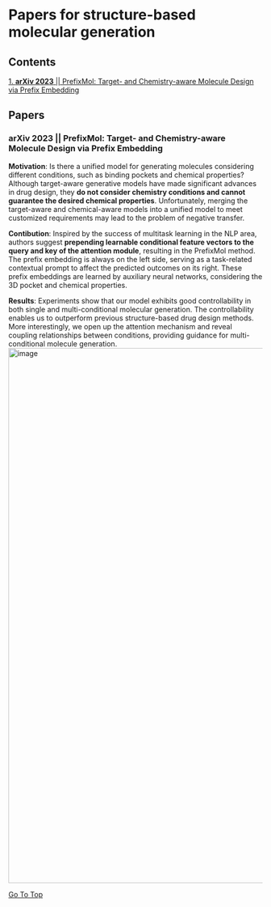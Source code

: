 # Papers for structure-based molecular generation

## Contents

[1.  **arXiv 2023** || PrefixMol: Target- and Chemistry-aware Molecule Design via Prefix Embedding ](#1.)




## Papers
### <a id="1."> **arXiv 2023** || PrefixMol: Target- and Chemistry-aware Molecule Design via Prefix Embedding</a>  

**Motivation**:
Is there a unified model for generating molecules considering different conditions, such as binding pockets and chemical properties? Although target-aware generative models have made significant advances in drug design, they **do not consider chemistry conditions and cannot guarantee the desired chemical properties**. Unfortunately, merging the target-aware and chemical-aware models into a unified model to meet customized requirements may lead to the problem of negative transfer.

**Contibution**:
Inspired by the success of multitask learning in the NLP area, authors suggest **prepending learnable conditional feature vectors to the query and key of the attention module**, resulting in the PrefixMol method. The prefix embedding is always on the left side, serving as a task-related contextual prompt to affect the predicted outcomes on its right. These prefix embeddings are learned by auxiliary neural networks, considering the 3D pocket and chemical properties.

**Results**:
Experiments show that our model exhibits good controllability in both single and multi-conditional molecular generation. The controllability enables us to outperform previous structure-based drug design methods. More interestingly, we open up the attention mechanism and reveal coupling relationships between conditions, providing guidance for multi-conditional molecule generation.
<img width="1058" alt="image" src="https://github.com/IsXudongZhang/Papers-for-structure-based-molecular-generation/assets/105139522/f9e2995d-c7ce-4fb5-93b6-f76023ba725e">

[Go To Top](#top)

<br>
